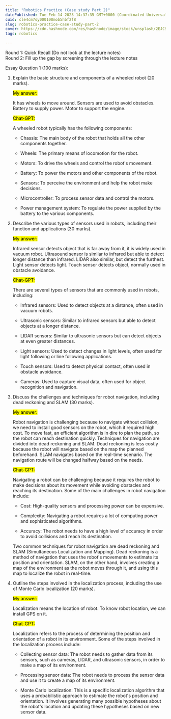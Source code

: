 ```yaml
---
title: "Robotics Practice (Case study Part 2)"
datePublished: Tue Feb 14 2023 14:37:35 GMT+0000 (Coordinated Universal Time)
cuid: cle4cm7sy000108mob5hbf2f8
slug: robotics-practice-case-study-part-2
cover: https://cdn.hashnode.com/res/hashnode/image/stock/unsplash/2EJCSULRwC8/upload/8350ddff56788044a8c3b9ee32cae245.jpeg
tags: robotics

---
```


Round 1: Quick Recall (Do not look at the lecture notes)  
Round 2: Fill up the gap by screening through the lecture notes

Essay Question 1 (100 marks):

1) Explain the basic structure and components of a wheeled robot (20 marks).
    
      
    <mark>My answer:</mark>
    
    It has wheels to move around. Sensors are used to avoid obstacles. Battery to supply power. Motor to support the engine.
    
      
    <mark>Chat-GPT:</mark>
    
    A wheeled robot typically has the following components:
    
    * Chassis: The main body of the robot that holds all the other components together.
        
    * Wheels: The primary means of locomotion for the robot.
        
    * Motors: To drive the wheels and control the robot's movement.
        
    * Battery: To power the motors and other components of the robot.
        
    * Sensors: To perceive the environment and help the robot make decisions.
        
    * Microcontroller: To process sensor data and control the motors.
        
    * Power management system: To regulate the power supplied by the battery to the various components.
        
2) Describe the various types of sensors used in robots, including their function and applications (30 marks).  
      
    <mark>My answer:</mark>
    
    Infrared sensor detects object that is far away from it, it is widely used in vacuum robot. Ultrasound sensor is similar to infrared but able to detect longer distance than infrared. LIDAR also similar, but detect the furthest. Light sensor detects light. Touch sensor detects object, normally used in obstacle avoidance.
    
      
    <mark>Chat-GPT:</mark>
    
    There are several types of sensors that are commonly used in robots, including:
    
    * Infrared sensors: Used to detect objects at a distance, often used in vacuum robots.
        
    * Ultrasonic sensors: Similar to infrared sensors but able to detect objects at a longer distance.
        
    * LIDAR sensors: Similar to ultrasonic sensors but can detect objects at even greater distances.
        
    * Light sensors: Used to detect changes in light levels, often used for light following or line following applications.
        
    * Touch sensors: Used to detect physical contact, often used in obstacle avoidance.
        
    * Cameras: Used to capture visual data, often used for object recognition and navigation.
        
3) Discuss the challenges and techniques for robot navigation, including dead reckoning and SLAM (30 marks).  
      
    <mark>My answer:</mark>
    
    Robot navigation is challenging because to navigate without collision, we need to install good sensors on the robot, which it required high cost. To move fast, an efficient algorithm is in dire to plan the path, so the robot can reach destination quickly. Techniques for navigation are divided into dead reckoning and SLAM. Dead reckoning is less costly because the robot will navigate based on the map the planned beforehand. SLAM navigates based on the real-time scenario. The navigation route will be changed halfway based on the needs.
    
      
    <mark>Chat-GPT:</mark>
    
    Navigating a robot can be challenging because it requires the robot to make decisions about its movement while avoiding obstacles and reaching its destination. Some of the main challenges in robot navigation include:
    
    * Cost: High-quality sensors and processing power can be expensive.
        
    * Complexity: Navigating a robot requires a lot of computing power and sophisticated algorithms.
        
    * Accuracy: The robot needs to have a high level of accuracy in order to avoid collisions and reach its destination.
        
    
    Two common techniques for robot navigation are dead reckoning and SLAM (Simultaneous Localization and Mapping). Dead reckoning is a method of navigation that uses the robot's movements to estimate its position and orientation. SLAM, on the other hand, involves creating a map of the environment as the robot moves through it, and using this map to localize the robot in real-time.
    
4) Outline the steps involved in the localization process, including the use of Monte Carlo localization (20 marks).  
      
    <mark>My answer:</mark>
    
    Localization means the location of robot. To know robot location, we can install GPS on it.  
    
    <mark>Chat-GPT:</mark>
    
    Localization refers to the process of determining the position and orientation of a robot in its environment. Some of the steps involved in the localization process include:
    
    * Collecting sensor data: The robot needs to gather data from its sensors, such as cameras, LIDAR, and ultrasonic sensors, in order to make a map of its environment.
        
    * Processing sensor data: The robot needs to process the sensor data and use it to create a map of its environment.
        
    * Monte Carlo localization: This is a specific localization algorithm that uses a probabilistic approach to estimate the robot's position and orientation. It involves generating many possible hypotheses about the robot's location and updating these hypotheses based on new sensor data.